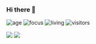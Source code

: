 ### Hi there 👋

![age](https://img.shields.io/badge/age-16-blue)
![focus](https://img.shields.io/badge/focus-backend-brightgreen)
![living](https://img.shields.io/badge/living-iran-3c9)
![visitors](https://windard-visitor-badge.glitch.me/badge?page_id=windard.github.profile)

<a href="https://github.com/mhmda-83">
<img align="center" src="https://github-readme-stats.vercel.app/api?username=mhmda-83&show_icons=true&count_private=true&include_all_commits=true&theme=nord" /></a>
<a href="https://github.com/mhmda-83">
<img align="center" src="https://github-readme-stats.vercel.app/api/top-langs/?username=mhmda-83&theme=nord" />
</a>
